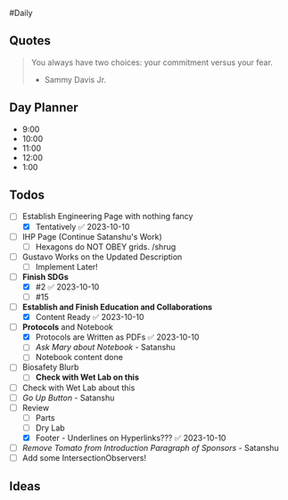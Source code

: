 #Daily
## Quotes

> You always have two choices: your commitment versus your fear.
> - Sammy Davis Jr.

## Day Planner

- 9:00
- 10:00
- 11:00
- 12:00
- 1:00

## Todos

- [ ] Establish Engineering Page with nothing fancy
	- [x] Tentatively ✅ 2023-10-10
- [ ] IHP Page (Continue Satanshu's Work)
	- [ ] Hexagons do NOT OBEY grids. /shrug
- [ ] Gustavo Works on the Updated Description
	- [ ] Implement Later!
- [ ] **Finish SDGs**
	- [x]  #2 ✅ 2023-10-10
	- [ ] #15
- [ ] **Establish and Finish Education and Collaborations**
	- [x] Content Ready ✅ 2023-10-10
- [ ] **Protocols** and Notebook
	- [x] Protocols are Written as PDFs ✅ 2023-10-10
	- [ ] *Ask Mary about Notebook* - Satanshu
	- [ ] Notebook content done
- [ ] Biosafety Blurb
	- [ ] **Check with Wet Lab on this**
- [ ] Check with Wet Lab about this
- [ ] *Go Up Button* - Satanshu
- [ ] Review
	- [ ] Parts
	- [ ] Dry Lab
	- [x] Footer - Underlines on Hyperlinks??? ✅ 2023-10-10
- [ ] *Remove Tomato from Introduction Paragraph of Sponsors* - Satanshu
- [ ] Add some IntersectionObservers!

## Ideas


